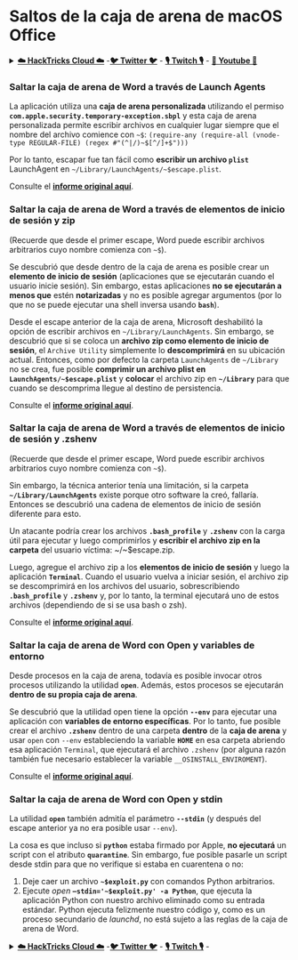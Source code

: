 # Saltos de la caja de arena de macOS Office

<details>

<summary><a href="https://cloud.hacktricks.xyz/pentesting-cloud/pentesting-cloud-methodology"><strong>☁️ HackTricks Cloud ☁️</strong></a> -<a href="https://twitter.com/hacktricks_live"><strong>🐦 Twitter 🐦</strong></a> - <a href="https://www.twitch.tv/hacktricks_live/schedule"><strong>🎙️ Twitch 🎙️</strong></a> - <a href="https://www.youtube.com/@hacktricks_LIVE"><strong>🎥 Youtube 🎥</strong></a></summary>

* ¿Trabajas en una **empresa de ciberseguridad**? ¿Quieres ver tu **empresa anunciada en HackTricks**? ¿O quieres tener acceso a la **última versión de PEASS o descargar HackTricks en PDF**? ¡Consulta los [**PLANES DE SUSCRIPCIÓN**](https://github.com/sponsors/carlospolop)!
* Descubre [**The PEASS Family**](https://opensea.io/collection/the-peass-family), nuestra colección exclusiva de [**NFTs**](https://opensea.io/collection/the-peass-family)
* Obtén el [**swag oficial de PEASS y HackTricks**](https://peass.creator-spring.com)
* **Únete al** [**💬**](https://emojipedia.org/speech-balloon/) **grupo de Discord** o al [**grupo de telegram**](https://t.me/peass) o **sígueme** en **Twitter** [**🐦**](https://github.com/carlospolop/hacktricks/tree/7af18b62b3bdc423e11444677a6a73d4043511e9/\[https:/emojipedia.org/bird/README.md)[**@carlospolopm**](https://twitter.com/hacktricks\_live)**.**
* **Comparte tus trucos de hacking enviando PR al** [**repositorio de hacktricks**](https://github.com/carlospolop/hacktricks) **y al** [**repositorio de hacktricks-cloud**](https://github.com/carlospolop/hacktricks-cloud).

</details>

### Saltar la caja de arena de Word a través de Launch Agents

La aplicación utiliza una **caja de arena personalizada** utilizando el permiso **`com.apple.security.temporary-exception.sbpl`** y esta caja de arena personalizada permite escribir archivos en cualquier lugar siempre que el nombre del archivo comience con `~$`: `(require-any (require-all (vnode-type REGULAR-FILE) (regex #"(^|/)~$[^/]+$")))`

Por lo tanto, escapar fue tan fácil como **escribir un archivo `plist`** LaunchAgent en `~/Library/LaunchAgents/~$escape.plist`.

Consulte el [**informe original aquí**](https://www.mdsec.co.uk/2018/08/escaping-the-sandbox-microsoft-office-on-macos/).

### Saltar la caja de arena de Word a través de elementos de inicio de sesión y zip

(Recuerde que desde el primer escape, Word puede escribir archivos arbitrarios cuyo nombre comienza con `~$`).

Se descubrió que desde dentro de la caja de arena es posible crear un **elemento de inicio de sesión** (aplicaciones que se ejecutarán cuando el usuario inicie sesión). Sin embargo, estas aplicaciones **no se ejecutarán a menos que** estén **notarizadas** y no es posible agregar argumentos (por lo que no se puede ejecutar una shell inversa usando **`bash`**).

Desde el escape anterior de la caja de arena, Microsoft deshabilitó la opción de escribir archivos en `~/Library/LaunchAgents`. Sin embargo, se descubrió que si se coloca un **archivo zip como elemento de inicio de sesión**, el `Archive Utility` simplemente lo **descomprimirá** en su ubicación actual. Entonces, como por defecto la carpeta `LaunchAgents` de `~/Library` no se crea, fue posible **comprimir un archivo plist en `LaunchAgents/~$escape.plist`** y **colocar** el archivo zip en **`~/Library`** para que cuando se descomprima llegue al destino de persistencia.

Consulte el [**informe original aquí**](https://objective-see.org/blog/blog\_0x4B.html).

### Saltar la caja de arena de Word a través de elementos de inicio de sesión y .zshenv

(Recuerde que desde el primer escape, Word puede escribir archivos arbitrarios cuyo nombre comienza con `~$`).

Sin embargo, la técnica anterior tenía una limitación, si la carpeta **`~/Library/LaunchAgents`** existe porque otro software la creó, fallaría. Entonces se descubrió una cadena de elementos de inicio de sesión diferente para esto.

Un atacante podría crear los archivos **`.bash_profile`** y **`.zshenv`** con la carga útil para ejecutar y luego comprimirlos y **escribir el archivo zip en la carpeta** del usuario víctima: \~/\~$escape.zip.

Luego, agregue el archivo zip a los **elementos de inicio de sesión** y luego la aplicación **`Terminal`**. Cuando el usuario vuelva a iniciar sesión, el archivo zip se descomprimirá en los archivos del usuario, sobrescribiendo **`.bash_profile`** y **`.zshenv`** y, por lo tanto, la terminal ejecutará uno de estos archivos (dependiendo de si se usa bash o zsh).

Consulte el [**informe original aquí**](https://desi-jarvis.medium.com/office365-macos-sandbox-escape-fcce4fa4123c).

### Saltar la caja de arena de Word con Open y variables de entorno

Desde procesos en la caja de arena, todavía es posible invocar otros procesos utilizando la utilidad **`open`**. Además, estos procesos se ejecutarán **dentro de su propia caja de arena**.

Se descubrió que la utilidad open tiene la opción **`--env`** para ejecutar una aplicación con **variables de entorno específicas**. Por lo tanto, fue posible crear el archivo **`.zshenv`** dentro de una carpeta **dentro** de la **caja de arena** y usar `open` con `--env` estableciendo la variable **`HOME`** en esa carpeta abriendo esa aplicación `Terminal`, que ejecutará el archivo `.zshenv` (por alguna razón también fue necesario establecer la variable `__OSINSTALL_ENVIROMENT`).

Consulte el [**informe original aquí**](https://perception-point.io/blog/technical-analysis-of-cve-2021-30864/).

### Saltar la caja de arena de Word con Open y stdin

La utilidad **`open`** también admitía el parámetro **`--stdin`** (y después del escape anterior ya no era posible usar `--env`).

La cosa es que incluso si **`python`** estaba firmado por Apple, **no ejecutará** un script con el atributo **`quarantine`**. Sin embargo, fue posible pasarle un script desde stdin para que no verifique si estaba en cuarentena o no:&#x20;

1. Deje caer un archivo **`~$exploit.py`** con comandos Python arbitrarios.
2. Ejecute _open_ **`–stdin='~$exploit.py' -a Python`**, que ejecuta la aplicación Python con nuestro archivo eliminado como su entrada estándar. Python ejecuta felizmente nuestro código y, como es un proceso secundario de _launchd_, no está sujeto a las reglas de la caja de arena de Word.

<details>

<summary><a href="https://cloud.hacktricks.xyz/pentesting-cloud/pentesting-cloud-methodology"><strong>☁️ HackTricks Cloud ☁️</strong></a> -<a href="https://twitter.com/hacktricks_live"><strong>🐦 Twitter 🐦</strong></a> - <a href="https://www.twitch.tv/hacktricks_live/schedule"><strong>🎙️ Twitch 🎙️</strong></a> - <a
